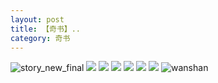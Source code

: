 ```yaml
---
layout: post
title: 【奇书】..
category: 奇书
---
```

![story_new_final](http://rzda7rj3c.hd-bkt.clouddn.com/img/story_new_final_0322.png)
![](http://rzdb2xp2h.hd-bkt.clouddn.com/img/su_220630_1.jpg)
![](http://rzdb2xp2h.hd-bkt.clouddn.com/img/book-220610-1.jpg)
![](http://rzdb2xp2h.hd-bkt.clouddn.com/img/book-220610-2.jpg)
![](http://rzdb2xp2h.hd-bkt.clouddn.com/img/yi-220605-1.jpg)
![](http://rzdb2xp2h.hd-bkt.clouddn.com/img/yi-220605-3.jpg)
![](http://rzdb2xp2h.hd-bkt.clouddn.com/img/yi-220605-2.jpg)
![wanshan](http://rzda7rj3c.hd-bkt.clouddn.com/img/wanshan.png)
  




